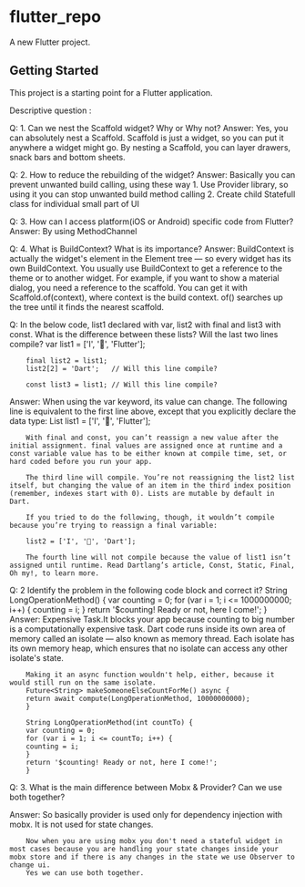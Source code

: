 # flutter_repo

A new Flutter project.

## Getting Started

This project is a starting point for a Flutter application.

Descriptive question :

Q: 1.   Can we nest the Scaffold widget? Why or Why not?
Answer: Yes, you can absolutely nest a Scaffold. Scaffold is just a widget, so you can put it anywhere a widget might go. By nesting a Scaffold, you can layer drawers, snack bars and bottom sheets.

Q: 2.   How to reduce the rebuilding of the widget?
Answer: Basically you can prevent unwanted build calling, using these way
        1. Use Provider library, so using it you can stop unwanted build method calling
        2. Create child Statefull class for individual small part of UI

Q: 3.   How can I access platform(iOS or Android) specific code from Flutter?
Answer: By using MethodChannel

Q: 4.   What is BuildContext? What is its importance?
Answer: BuildContext is actually the widget's element in the Element tree — so every widget has its own BuildContext.
        You usually use BuildContext to get a reference to the theme or to another widget. For example, if you want to show a material dialog, you need a reference to the scaffold. You can get it with Scaffold.of(context), where context is the build context. of() searches up the tree until it finds the nearest scaffold.


Q:      In the below code, list1 declared with var, list2 with final and list3 with const. What is
        the difference between these lists? Will the last two lines compile?
        var list1 = ['I', '💙', 'Flutter'];

        final list2 = list1;
        list2[2] = 'Dart';   // Will this line compile?

        const list3 = list1; // Will this line compile?

Answer: When using the var keyword,  its value can change. The following line is equivalent to the first line above, except that you explicitly declare the data type:
        List<String> list1 = ['I', '💙', 'Flutter'];

        With final and const, you can’t reassign a new value after the initial assignment. final values are assigned once at runtime and a const variable value has to be either known at compile time, set, or hard coded before you run your app.

        The third line will compile. You’re not reassigning the list2 list itself, but changing the value of an item in the third index position (remember, indexes start with 0). Lists are mutable by default in Dart.

        If you tried to do the following, though, it wouldn’t compile because you’re trying to reassign a final variable:

        list2 = ['I', '💙', 'Dart'];

        The fourth line will not compile because the value of list1 isn’t assigned until runtime. Read Dartlang’s article, Const, Static, Final, Oh my!, to learn more.

Q: 2    Identify the problem in the following code block and correct it?
        String LongOperationMethod() {
        var counting = 0;
        for (var i = 1; i <= 1000000000; i++) {
        counting = i;
        }
        return '$counting! Ready or not, here I come!';
        }
Answer: Expensive Task.It blocks your app because counting to big number is a computationally expensive task.
        Dart code runs inside its own area of memory called an isolate — also known as memory thread. Each isolate has its own memory heap, which ensures that no isolate can access any other isolate's state.

        Making it an async function wouldn't help, either, because it would still run on the same isolate.
        Future<String> makeSomeoneElseCountForMe() async {
        return await compute(LongOperationMethod, 10000000000);
        }

        String LongOperationMethod(int countTo) {
        var counting = 0;
        for (var i = 1; i <= countTo; i++) {
        counting = i;
        }
        return '$counting! Ready or not, here I come!';
        }

Q: 3.   What is the main difference between Mobx & Provider? Can we use both together?
        
Answer: So basically provider is used only for dependency injection with mobx. It is not used for state changes.

        Now when you are using mobx you don't need a stateful widget in most cases because you are handling your state changes inside your mobx store and if there is any changes in the state we use Observer to change ui.
        Yes we can use both together.






